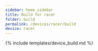 ```yaml
---
sidebar: home_sidebar
title: Build for racer
folder: build
permalink: /devices/racer/build
device: racer
---
```

{% include templates/device_build.md %}
